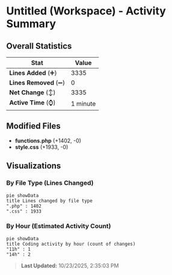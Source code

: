 # Untitled (Workspace) - Activity Summary 

## Overall Statistics

| Stat                   | Value                                                             |
| ---------------------- | ----------------------------------------------------------------- |
| **Lines Added** (➕)   | 3335                                          |
| **Lines Removed** (➖) | 0                                        |
| **Net Change** (↕)    | 3335                |
| **Active Time** (⌚)   | 1 minute |


## Modified Files
- **functions.php** (+1402, -0)
- **style.css** (+1933, -0)

## Visualizations

### By File Type (Lines Changed)

```mermaid
pie showData
title Lines changed by file type
".php" : 1402
".css" : 1933
```

### By Hour (Estimated Activity Count)

```mermaid
pie showData
title Coding activity by hour (count of changes)
"11h" : 1
"14h" : 2
```


> **Last Updated:** 10/23/2025, 2:35:03 PM